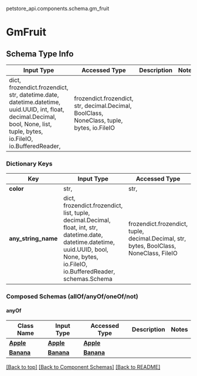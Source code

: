 <a name="top"></a>
petstore_api.components.schema.gm_fruit
# GmFruit

## Schema Type Info
Input Type | Accessed Type | Description | Notes
------------ | ------------- | ------------- | -------------
dict, frozendict.frozendict, str, datetime.date, datetime.datetime, uuid.UUID, int, float, decimal.Decimal, bool, None, list, tuple, bytes, io.FileIO, io.BufferedReader,  | frozendict.frozendict, str, decimal.Decimal, BoolClass, NoneClass, tuple, bytes, io.FileIO |  |

### Dictionary Keys
Key | Input Type | Accessed Type | Description | Notes
------------ | ------------- | ------------- | ------------- | -------------
**color** | str,  | str,  |  | [optional]
**any_string_name** | dict, frozendict.frozendict, list, tuple, decimal.Decimal, float, int, str, datetime.date, datetime.datetime, uuid.UUID, bool, None, bytes, io.FileIO, io.BufferedReader, schemas.Schema | frozendict.frozendict, tuple, decimal.Decimal, str, bytes, BoolClass, NoneClass, FileIO | any string name can be used but the value must be the correct type | [optional]

### Composed Schemas (allOf/anyOf/oneOf/not)
#### anyOf
Class Name | Input Type | Accessed Type | Description | Notes
------------- | ------------- | ------------- | ------------- | -------------
[**Apple**](apple.Apple.md) | [**Apple**](apple.Apple.md) | [**Apple**](apple.Apple.md) |  |
[**Banana**](banana.Banana.md) | [**Banana**](banana.Banana.md) | [**Banana**](banana.Banana.md) |  |

[[Back to top]](#top) [[Back to Component Schemas]](../../../README.md#Component-Schemas) [[Back to README]](../../../README.md)
